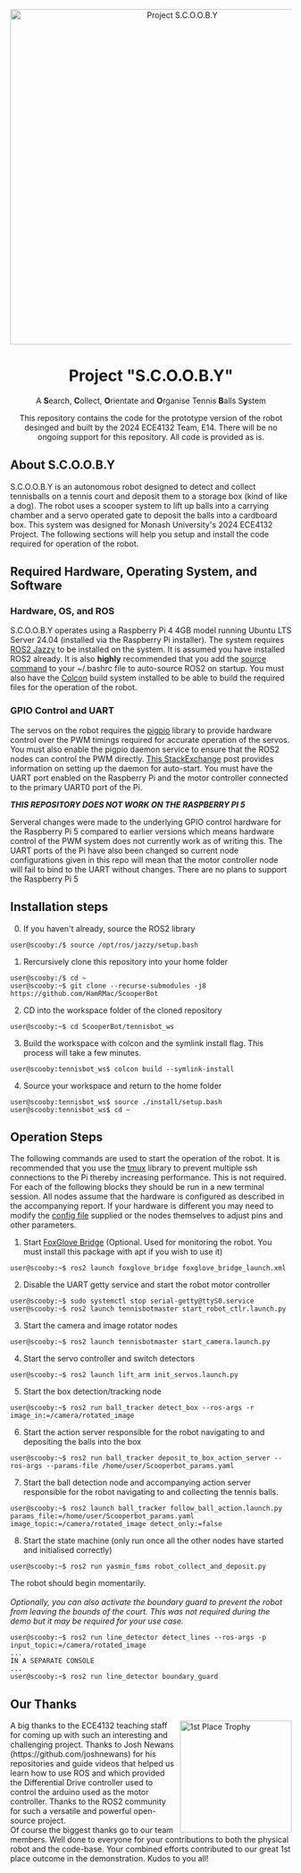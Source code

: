 <div align="center">
<img src="https://github.com/HamRMac/ScooperBot/blob/main/assets/scooby.png" width="600" alt="Project S.C.O.O.B.Y" align="center"/>

<h1>Project "S.C.O.O.B.Y"</h1>
<p>A <b>S</b>earch, <b>C</b>ollect, <b>O</b>rientate and <b>O</b>rganise Tennis <b>B</b>alls S<b>y</b>stem</p>
<p>This repository contains the code for the prototype version of the robot desinged and built by the 2024 ECE4132 Team, E14. There will be no ongoing support for this repository. All code is provided as is.</p>
</div>

## About S.C.O.O.B.Y
S.C.O.O.B.Y is an autonomous robot designed to detect and collect tennisballs on a tennis court and deposit them to a storage box (kind of like a dog). The robot uses a scooper system to lift up balls into a carrying chamber and a servo operated gate to deposit the balls into a cardboard box. This system was designed for Monash University's 2024 ECE4132 Project. The following sections will help you setup and install the code required for operation of the robot.
## Required Hardware, Operating System, and Software
### Hardware, OS, and ROS
S.C.O.O.B.Y operates using a Raspberry Pi 4 4GB model running Ubuntu LTS Server 24.04 (installed via the Raspberry Pi installer). The system requires [ROS2 Jazzy](https://docs.ros.org/en/jazzy/Installation/Ubuntu-Install-Debs.html) to be installed on the system. It is assumed you have installed ROS2 already. It is also **highly** recommended that you add the [source command](https://docs.ros.org/en/jazzy/Installation/Ubuntu-Install-Debs.html#setup-environment) to your ~/.bashrc file to auto-source ROS2 on startup. You must also have the [Colcon](https://docs.ros.org/en/foxy/Tutorials/Beginner-Client-Libraries/Colcon-Tutorial.html#install-colcon) build system installed to be able to build the required files for the operation of the robot.
### GPIO Control and UART
The servos on the robot requires the [pigpio](https://abyz.me.uk/rpi/pigpio/download.html) library to provide hardware control over the PWM timings required for accurate operation of the servos. You must also enable the pigpio daemon service to ensure that the ROS2 nodes can control the PWM directly. [This StackExchange](https://raspberrypi.stackexchange.com/questions/70568/how-to-run-pigpiod-on-boot) post provides information on setting up the daemon for auto-start. You must have the UART port enabled on the Raspberry Pi and the motor controller connected to the primary UART0 port of the Pi.
<div>
  <em><b>THIS REPOSITORY DOES NOT WORK ON THE RASPBERRY PI 5</b></em>
  <p>Serveral changes were made to the underlying GPIO control hardware for the Raspberry Pi 5 compared to earlier versions which means hardware control of the PWM system does not currently work as of writing this. The UART ports of the Pi have also been changed so current node configurations given in this repo will mean that the motor controller node will fail to bind to the UART without changes. There are no plans to support the Raspberry Pi 5</p>
</div>

## Installation steps
0. If you haven't already, source the ROS2 library
```console
user@scooby:/$ source /opt/ros/jazzy/setup.bash
```
1. Rercursively clone this repository into your home folder
```console
user@scooby:/$ cd ~
user@scooby:~$ git clone --recurse-submodules -j8 https://github.com/HamRMac/ScooperBot
```
2. CD into the workspace folder of the cloned repository
```console
user@scooby:~$ cd ScooperBot/tennisbot_ws
```
3. Build the workspace with colcon and the symlink install flag. This process will take a few minutes.
```console
user@scooby:tennisbot_ws$ colcon build --symlink-install
```
4. Source your workspace and return to the home folder
```console
user@scooby:tennisbot_ws$ source ./install/setup.bash
user@scooby:tennisbot_ws$ cd ~
```
## Operation Steps
The following commands are used to start the operation of the robot. It is recommended that you use the [tmux](https://github.com/tmux/tmux) library to prevent multiple ssh connections to the Pi thereby increasing performance. This is not required.<br>
For each of the following blocks they should be run in a new terminal session. All nodes assume that the hardware is configured as described in the accompanying report. If your hardware is different you may need to modify the [config file](https://github.com/HamRMac/ScooperBot/blob/main/Scooperbot_params.yaml) supplied or the nodes themselves to adjust pins and other parameters.
1. Start [FoxGlove Bridge](https://docs.foxglove.dev/docs/connecting-to-data/ros-foxglove-bridge) (Optional. Used for monitoring the robot. You must install this package with apt if you wish to use it)
```console
user@scooby:~$ ros2 launch foxglove_bridge foxglove_bridge_launch.xml
```
2. Disable the UART getty service and start the robot motor controller
```console
user@scooby:~$ sudo systemctl stop serial-getty@ttyS0.service
user@scooby:~$ ros2 launch tennisbotmaster start_robot_ctlr.launch.py
```
3. Start the camera and image rotator nodes
```console
user@scooby:~$ ros2 launch tennisbotmaster start_camera.launch.py
```
4. Start the servo controller and switch detectors
```console
user@scooby:~$ ros2 launch lift_arm init_servos.launch.py
```
5. Start the box detection/tracking node
```console
user@scooby:~$ ros2 run ball_tracker detect_box --ros-args -r image_in:=/camera/rotated_image
```
6. Start the action server responsible for the robot navigating to and depositing the balls into the box
```console
user@scooby:~$ ros2 run ball_tracker deposit_to_box_action_server --ros-args --params-file /home/user/Scooperbot_params.yaml
```
7. Start the ball detection node and accompanying action server responsible for the robot navigating to and collecting the tennis balls.
```console
user@scooby:~$ ros2 launch ball_tracker follow_ball_action.launch.py params_file:=/home/user/Scooperbot_params.yaml image_topic:=/camera/rotated_image detect_only:=false
```
8. Start the state machine (only run once all the other nodes have started and initialised correctly)
```console
user@scooby:~$ ros2 run yasmin_fsms robot_collect_and_deposit.py
```
The robot should begin momentarily.
<br><br>
<i>Optionally, you can also activate the boundary guard to prevent the robot from leaving the bounds of the court. This was not required during the demo but it may be required for your use case.</i>
```console
user@scooby:~$ ros2 run line_detector detect_lines --ros-args -p input_topic:=/camera/rotated_image
...
IN A SEPARATE CONSOLE
...
user@scooby:~$ ros2 run line_detector boundary_guard
```
## Our Thanks
<img src="https://github.com/HamRMac/ScooperBot/blob/main/assets/1st-place-medal.png" width="200" alt="1st Place Trophy" align="right"/>
A big thanks to the ECE4132 teaching staff for coming up with such an interesting and challenging project. Thanks to Josh Newans (https://github.com/joshnewans) for his repositories and guide videos that helped us learn how to use ROS and which provided the Differential Drive controller used to control the arduino used as the motor controller. Thanks to the ROS2 community for such a versatile and powerful open-source project.<br>
Of course the biggest thanks go to our team members. Well done to everyone for your contributions to both the physical robot and the code-base. Your combined efforts contributed to our great 1st place outcome in the demonstration. Kudos to you all!
